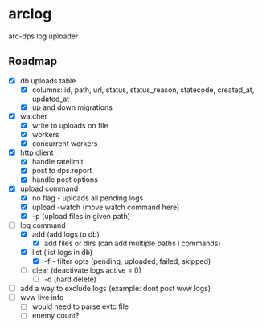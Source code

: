 # arclog
arc-dps log uploader

## Roadmap
- [x] db uploads table
  - [x] columns: id, path, url, status, status_reason, statecode, created_at, updated_at
  - [x] up and down migrations
- [x] watcher
  - [x] write to uploads on file
  - [x] workers
  - [x] concurrent workers
- [x] http client
  - [x] handle ratelimit
  - [x] post to dps.report
  - [x] handle post options 
- [x] upload command
  - [x] no flag - uploads all pending logs
  - [x] upload -watch (move watch command here)
  - [x] -p (upload files in given path)
- [ ] log command
  - [x] add (add logs to db)
    - [x] add files or dirs (can add multiple paths i commands)
  - [x] list (list logs in db)
    - [x] -f - filter opts (pending, uploaded, failed, skipped)
  - [ ] clear (deactivate logs active = 0)
    - [ ] -d (hard delete)
- [ ] add a way to exclude logs (example: dont post wvw logs)
- [ ] wvw live info
  - [ ] would need to parse evtc file
  - [ ] enemy count?